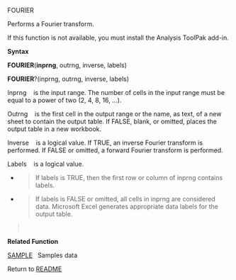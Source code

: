 FOURIER

Performs a Fourier transform.

If this function is not available, you must install the Analysis ToolPak
add-in.

**Syntax**

**FOURIER**(**inprng**, outrng, inverse, labels)

**FOURIER**?(inprng, outrng, inverse, labels)

Inprng&nbsp;&nbsp;&nbsp;&nbsp;is the input range. The number of cells in
the input range must be equal to a power of two (2, 4, 8, 16, ...).

Outrng&nbsp;&nbsp;&nbsp;&nbsp;is the first cell in the output range or
the name, as text, of a new sheet to contain the output table. If FALSE,
blank, or omitted, places the output table in a new workbook.

Inverse&nbsp;&nbsp;&nbsp;&nbsp;is a logical value. If TRUE, an inverse
Fourier transform is performed. If FALSE or omitted, a forward Fourier
transform is performed.

Labels&nbsp;&nbsp;&nbsp;&nbsp;is a logical value.

  - > If labels is TRUE, then the first row or column of inprng contains
    > labels.

  - > If labels is FALSE or omitted, all cells in inprng are considered
    > data. Microsoft Excel generates appropriate data labels for the
    > output table.

> &nbsp;

**Related Function**

[SAMPLE](SAMPLE.md)&nbsp;&nbsp;&nbsp;Samples data



Return to [README](README.md)

